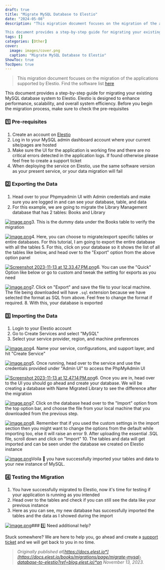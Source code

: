 ```yaml
---
draft: true
title: "Migrate MySQL Database to Elestio"
date: "2024-05-08"
description: "This migration document focuses on the migration of the applications supported by Elestio. Find the software list here

This document provides a step-by-step guide for migrating your existing MySQL database system to Elestio. Elestio is designed to enhance performance, scalability, and overall system efficiency. Before you begin the migration process,"
tags: []
categories: [Other]
cover:
  image: images/cover.png
  caption: "Migrate MySQL Database to Elestio"
ShowToc: true
TocOpen: true
---
```




> This migration document focuses on the migration of the applications supported by Elestio. Find the software list [here](https://elest.io/fully-managed-services?ref=blog.elest.io)

This document provides a step\-by\-step guide for migrating your existing MySQL database system to Elestio. Elestio is designed to enhance performance, scalability, and overall system efficiency. Before you begin the migration process, make sure to check the pre\-requisites

### 1️⃣ Pre\-requisites

1. Create an account on [Elestio](https://elest.io/?ref=blog.elest.io)
2. Log in to your MySQL admin dashboard account where your current site/pages are hosted
3. Make sure the UI for the application is working fine and there are no critical errors detected in the application logs. If found otherwise please feel free to create a support ticket
4. When deploying the service on Elestio, use the same software version as your present service, or your data migration will fail

### 2️⃣ Exporting the Data

1. Head over to your Phpmyadmin UI with Admin credentials and make sure you are logged in and can see your database, table, and data
2. For this example, we are going to migrate the Library Management database that has 2 tables: Books and Library

[![image.png](https://docs.elest.io/uploads/images/gallery/2023-11/scaled-1680-/HHoimage.png)](https://docs.elest.io/uploads/images/gallery/2023-11/HHoimage.png?ref=blog.elest.io)3. This is the dummy data under the Books table to verify the migration

[![image.png](https://docs.elest.io/uploads/images/gallery/2023-11/scaled-1680-/vopimage.png)](https://docs.elest.io/uploads/images/gallery/2023-11/vopimage.png?ref=blog.elest.io)4. Here, you can choose to migrate/export specific tables or entire databases. For this tutorial, I am going to export the entire database with all the tables
5. For this, click on your database so it shows the list of all the tables like below, and head over to the "Export" option from the above option panel

[![Screenshot 2023-11-13 at 12.33.47 PM.png](https://docs.elest.io/uploads/images/gallery/2023-11/screenshot-2023-11-13-at-12-33-47-pm.png)](https://docs.elest.io/uploads/images/gallery/2023-11/HHoimage.png?ref=blog.elest.io)6. You can use the "Quick" Option like below or go to custom and tweak the setting for exports as you need

[![image.png](https://docs.elest.io/uploads/images/gallery/2023-11/scaled-1680-/ebLimage.png)](https://docs.elest.io/uploads/images/gallery/2023-11/ebLimage.png?ref=blog.elest.io)7. Click on "Export" and save the file to your local machine. The file being downloaded will have `.sql` extension because we have selected the format as SQL from above. Feel free to change the format if required.
8. With this, your database is exported

### 3️⃣ Importing the Data

1. Login to your Elestio account
2. Go to Create Services and select "MySQL"
3. Select your service provider, region, and machine preferences

[![image.png](https://docs.elest.io/uploads/images/gallery/2023-11/scaled-1680-/Bnpimage.png)](https://docs.elest.io/uploads/images/gallery/2023-11/Bnpimage.png?ref=blog.elest.io)4. Name your service, configurations, and support layer, and hit "Create Service"

[![image.png](https://docs.elest.io/uploads/images/gallery/2023-11/scaled-1680-/SHqimage.png)](https://docs.elest.io/uploads/images/gallery/2023-11/SHqimage.png?ref=blog.elest.io)5. Once running, head over to the service and use the credentials provided under "Admin UI" to access the PhpMyAdmin UI

[![Screenshot 2023-11-13 at 12.47.14 PM.png](https://docs.elest.io/uploads/images/gallery/2023-11/screenshot-2023-11-13-at-12-47-14-pm.png)](https://docs.elest.io/uploads/images/gallery/2023-11/M6Cimage.png?ref=blog.elest.io)6. Once you are in, head over to the UI you should go ahead and create your database. We will be creating a database with Name Migrated Library to see the difference after the migration

[![image.png](https://docs.elest.io/uploads/images/gallery/2023-11/scaled-1680-/KHyimage.png)](https://docs.elest.io/uploads/images/gallery/2023-11/KHyimage.png?ref=blog.elest.io)7. Click on the database head over to the "Import" option from the top option bar, and choose the file from your local machine that you downloaded from the previous step.

[![image.png](https://docs.elest.io/uploads/images/gallery/2023-11/scaled-1680-/OKbimage.png)](https://docs.elest.io/uploads/images/gallery/2023-11/OKbimage.png?ref=blog.elest.io)8. Remember that if you used the custom settings in the import section then you might want to change the options from the default while importing too, else it will raise an error
9. After uploading the essential .SQL file, scroll down and click on "Import"
10. The tables and data will get imported and can be seen under the database we created on Elestio instance

[![image.png](https://docs.elest.io/uploads/images/gallery/2023-11/scaled-1680-/SAgimage.png)](https://docs.elest.io/uploads/images/gallery/2023-11/SAgimage.png?ref=blog.elest.io)Voila 🎉 you have successfully imported your tables and data to your new instance of MySQL.

### 4️⃣ Testing the Migration

1. You have successfully migrated to Elestio, now it's time for testing if your application is running as you intended
2. Head over to the tables and check if you can still see the data like your previous instance
3. Here as you can see, my new database has successfully imported the tables and the data as I showed during the import

[![image.png](https://docs.elest.io/uploads/images/gallery/2023-11/scaled-1680-/t71image.png)](https://docs.elest.io/uploads/images/gallery/2023-11/t71image.png?ref=blog.elest.io)### 5️⃣ Need additional help?

Stuck somewhere? We are here to help you, go ahead and create a [support ticket](https://dash.elest.io/support/creation?ref=blog.elest.io) and we will get back to you in no time.


> *Originally published at*[*https://docs.elest.io*](https://docs.elest.io/books/migrations/page/migrate-mysql-database-to-elestio?ref=blog.elest.io)*on November 13, 2023\.*



